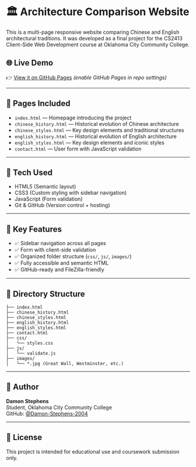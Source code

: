 # 🏛️ Architecture Comparison Website

This is a multi-page responsive website comparing Chinese and English architectural traditions. It was developed as a final project for the CS2413 Client-Side Web Development course at Oklahoma City Community College.

## 🌐 Live Demo

👉 [View it on GitHub Pages](https://Damon-Stephens-2004.github.io/architecture-comparison-site/) *(enable GitHub Pages in repo settings)*

---

## 📄 Pages Included

- `index.html` — Homepage introducing the project
- `chinese_history.html` — Historical evolution of Chinese architecture
- `chinese_styles.html` — Key design elements and traditional structures
- `english_history.html` — Historical evolution of English architecture
- `english_styles.html` — Key design elements and iconic styles
- `contact.html` — User form with JavaScript validation

---

## 🧰 Tech Used

- HTML5 (Semantic layout)
- CSS3 (Custom styling with sidebar navigation)
- JavaScript (Form validation)
- Git & GitHub (Version control + hosting)

---

## 🎯 Key Features

- ✅ Sidebar navigation across all pages
- ✅ Form with client-side validation
- ✅ Organized folder structure (`css/`, `js/`, `images/`)
- ✅ Fully accessible and semantic HTML
- ✅ GitHub-ready and FileZilla-friendly

---

## 📁 Directory Structure

```
├── index.html
├── chinese_history.html
├── chinese_styles.html
├── english_history.html
├── english_styles.html
├── contact.html
├── css/
│   └── styles.css
├── js/
│   └── validate.js
├── images/
│   └── *.jpg (Great Wall, Westminster, etc.)
```

---

## 👤 Author

**Damon Stephens**  
Student, Oklahoma City Community College  
GitHub: [@Damon-Stephens-2004](https://github.com/Damon-Stephens-2004)

---

## 📜 License

This project is intended for educational use and coursework submission only.
